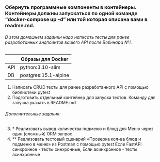 ### Обернуть программные компоненты в контейнеры. Контейнеры должны запускаться по одной команде “docker-compose up -d” или той которая описана вами в readme.md.

###### В этом домашнем задании надо написать тесты для ранее разработанных эндпоинтов вашего API после Вебинара №1.

|     |Образы для Docker     |
|-----|----------------------|
|API  |python:3.10-slim      |
|DB   | postgres:15.1-alpine | 

1. Написать CRUD тесты для ранее разработанного API с помощью библиотеки pytest
2. Подготовить отдельный контейнер для запуска тестов. Команду для запуска указать в README.md

###### Дополнительные задания:
3. \* Реализовать вывод количества подменю и блюд для Меню через один (сложный) ORM запрос.
4. ** Реализовать тестовый сценарий «Проверка кол-ва блюд и подменю в меню» из Postman с помощью pytest
Если FastAPI синхронное - тесты синхронные, Если асинхронное - тесты асинхронные

